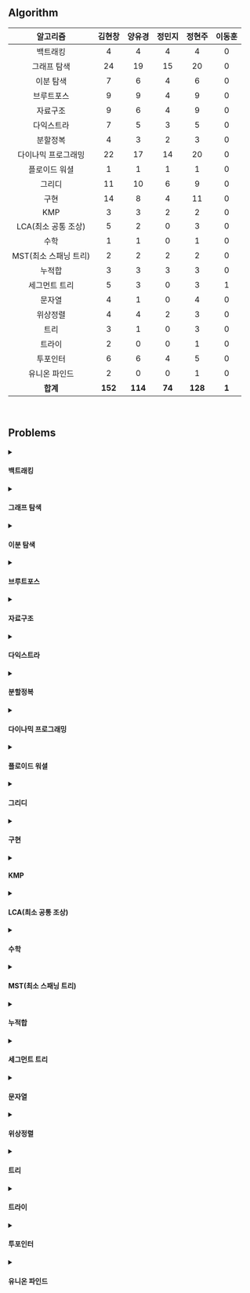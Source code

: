 ## Algorithm
|    알고리즘    | 김현창 | 양유경 | 정민지 | 정현주 | 이동훈 |
| :-------------: | :----: | :----: | :----: | :----: | :----: |
|백트래킹|4|4|4|4|0|
|그래프 탐색|24|19|15|20|0|
|이분 탐색|7|6|4|6|0|
|브루트포스|9|9|4|9|0|
|자료구조|9|6|4|9|0|
|다익스트라|7|5|3|5|0|
|분할정복|4|3|2|3|0|
|다이나믹 프로그래밍|22|17|14|20|0|
|플로이드 워셜|1|1|1|1|0|
|그리디|11|10|6|9|0|
|구현|14|8|4|11|0|
|KMP|3|3|2|2|0|
|LCA(최소 공통 조상)|5|2|0|3|0|
|수학|1|1|0|1|0|
|MST(최소 스패닝 트리)|2|2|2|2|0|
|누적합|3|3|3|3|0|
|세그먼트 트리|5|3|0|3|1|
|문자열|4|1|0|4|0|
|위상정렬|4|4|2|3|0|
|트리|3|1|0|3|0|
|트라이|2|0|0|1|0|
|투포인터|6|6|4|5|0|
|유니온 파인드|2|0|0|1|0|
| **합계** | **152**|**114**|**74**|**128**|**1**|

<br>

## Problems
<details>
<summary>

#### 백트래킹

</summary>

    
|    문제    |    제목    | 김현창 | 양유경 | 정민지 | 정현주 | 이동훈 |
| :-------------: | :----: | :----: | :----: | :----: | :----: | :----: |
|    <a href="http://boj.kr/14888">14888    |     <a href="BackTracking/p14888_연산자끼워넣기">연산자끼워넣기    | ✔ |✔ |✔ |✔ |❌ |
|    <a href="http://boj.kr/14889">14889    |     <a href="BackTracking/p14889_스타트와링크">스타트와링크    | ✔ |✔ |✔ |✔ |❌ |
|    <a href="http://boj.kr/15661">15661    |     <a href="BackTracking/p15661_링크와스타트">링크와스타트    | ✔ |✔ |✔ |✔ |❌ |
|    <a href="http://boj.kr/1759">1759    |     <a href="BackTracking/p1759_암호만들기">암호만들기    | ✔ |✔ |✔ |✔ |❌ |
</details>

<details>
<summary>

#### 그래프 탐색

</summary>

    
|    문제    |    제목    | 김현창 | 양유경 | 정민지 | 정현주 | 이동훈 |
| :-------------: | :----: | :----: | :----: | :----: | :----: | :----: |
|    <a href="http://boj.kr/1012">1012    |     <a href="BFS_DFS/p1012_유기농배추">유기농배추    | ✔ |✔ |✔ |✔ |❌ |
|    <a href="http://boj.kr/11724">11724    |     <a href="BFS_DFS/p11724_연결요소의개수">연결요소의개수    | ✔ |❌ |❌ |❌ |❌ |
|    <a href="http://boj.kr/1189">1189    |     <a href="BFS_DFS/p1189_컴백홈">컴백홈    | ✔ |✔ |✔ |✔ |❌ |
|    <a href="http://boj.kr/12851">12851    |     <a href="BFS_DFS/p12851_숨바꼭질2">숨바꼭질2    | ✔ |✔ |✔ |✔ |❌ |
|    <a href="http://boj.kr/13549">13549    |     <a href="BFS_DFS/p13549_숨바꼭질3">숨바꼭질3    | ✔ |✔ |✔ |✔ |❌ |
|    <a href="http://boj.kr/14502">14502    |     <a href="BFS_DFS/p14502_연구소">연구소    | ✔ |✔ |✔ |✔ |❌ |
|    <a href="http://boj.kr/14940">14940    |     <a href="BFS_DFS/p14940_쉬운최단거리">쉬운최단거리    | ✔ |✔ |❌ |✔ |❌ |
|    <a href="http://boj.kr/16197">16197    |     <a href="BFS_DFS/p16197_두동전">두동전    | ✔ |✔ |❌ |✔ |❌ |
|    <a href="http://boj.kr/16236">16236    |     <a href="BFS_DFS/p16236_아기상어">아기상어    | ✔ |✔ |✔ |✔ |❌ |
|    <a href="http://boj.kr/16946">16946    |     <a href="BFS_DFS/p16946_벽부수고이동하기4">벽부수고이동하기4    | ✔ |❌ |❌ |✔ |❌ |
|    <a href="http://boj.kr/16953">16953    |     <a href="BFS_DFS/p16953_AtoB">AtoB    | ✔ |✔ |✔ |✔ |❌ |
|    <a href="http://boj.kr/1697">1697    |     <a href="BFS_DFS/p1697_숨바꼭질">숨바꼭질    | ✔ |✔ |✔ |✔ |❌ |
|    <a href="http://boj.kr/1707">1707    |     <a href="BFS_DFS/p1707_이분그래프">이분그래프    | ✔ |❌ |❌ |✔ |❌ |
|    <a href="http://boj.kr/17129">17129    |     <a href="BFS_DFS/p17129_윌리암슨수액빨이딱따구리가정보섬에올라온이유">윌리암슨수액빨이딱따구리가정보섬에올라온이유    | ✔ |❌ |❌ |❌ |❌ |
|    <a href="http://boj.kr/18405">18405    |     <a href="BFS_DFS/p18405_경쟁적전염">경쟁적전염    | ✔ |✔ |❌ |❌ |❌ |
|    <a href="http://boj.kr/1939">1939    |     <a href="BFS_DFS/p1939_중량제한">중량제한    | ✔ |❌ |❌ |✔ |❌ |
|    <a href="http://boj.kr/2206">2206    |     <a href="BFS_DFS/p2206_벽부수고이동하기">벽부수고이동하기    | ✔ |✔ |✔ |✔ |❌ |
|    <a href="http://boj.kr/2251">2251    |     <a href="BFS_DFS/p2251_물통">물통    | ✔ |✔ |✔ |✔ |❌ |
|    <a href="http://boj.kr/2310">2310    |     <a href="BFS_DFS/p2310_어드벤처게임">어드벤처게임    | ✔ |✔ |✔ |✔ |❌ |
|    <a href="http://boj.kr/2468">2468    |     <a href="BFS_DFS/p2468_안전영역">안전영역    | ✔ |✔ |✔ |✔ |❌ |
|    <a href="http://boj.kr/2583">2583    |     <a href="BFS_DFS/p2583_영역구하기">영역구하기    | ✔ |✔ |✔ |✔ |❌ |
|    <a href="http://boj.kr/2606">2606    |     <a href="BFS_DFS/p2606_바이러스">바이러스    | ✔ |✔ |✔ |✔ |❌ |
|    <a href="http://boj.kr/2644">2644    |     <a href="BFS_DFS/p2644_촌수계산">촌수계산    | ✔ |✔ |✔ |✔ |❌ |
|    <a href="http://boj.kr/7562">7562    |     <a href="BFS_DFS/p7562_나이트의이동">나이트의이동    | ✔ |✔ |❌ |❌ |❌ |
</details>

<details>
<summary>

#### 이분 탐색

</summary>

    
|    문제    |    제목    | 김현창 | 양유경 | 정민지 | 정현주 | 이동훈 |
| :-------------: | :----: | :----: | :----: | :----: | :----: | :----: |
|    <a href="http://boj.kr/2110">2110    |     <a href="BinarySearch/p2110_공유기설치">공유기설치    | ✔ |✔ |✔ |✔ |❌ |
|    <a href="http://boj.kr/2467">2467    |     <a href="BinarySearch/p2467_용액">용액    | ✔ |✔ |❌ |✔ |❌ |
|    <a href="http://boj.kr/2473">2473    |     <a href="BinarySearch/p2473_세용액">세용액    | ✔ |✔ |❌ |✔ |❌ |
|    <a href="http://boj.kr/2512">2512    |     <a href="BinarySearch/p2512_예산">예산    | ✔ |✔ |✔ |✔ |❌ |
|    <a href="http://boj.kr/2805">2805    |     <a href="BinarySearch/p2805_나무자르기">나무자르기    | ✔ |✔ |✔ |✔ |❌ |
|    <a href="http://boj.kr/4001">4001    |     <a href="BinarySearch/p4001_미노타우르스미궁">미노타우르스미궁    | ✔ |❌ |❌ |❌ |❌ |
|    <a href="http://boj.kr/7453">7453    |     <a href="BinarySearch/p7453_합이0인네정수">합이0인네정수    | ✔ |✔ |✔ |✔ |❌ |
</details>

<details>
<summary>

#### 브루트포스

</summary>

    
|    문제    |    제목    | 김현창 | 양유경 | 정민지 | 정현주 | 이동훈 |
| :-------------: | :----: | :----: | :----: | :----: | :----: | :----: |
|    <a href="http://boj.kr/1107">1107    |     <a href="Bruteforce/p1107_리모컨">리모컨    | ✔ |✔ |❌ |✔ |❌ |
|    <a href="http://boj.kr/1182">1182    |     <a href="Bruteforce/p1182_부분수열의합">부분수열의합    | ✔ |✔ |✔ |✔ |❌ |
|    <a href="http://boj.kr/15683">15683    |     <a href="Bruteforce/p15683_감시">감시    | ✔ |✔ |❌ |✔ |❌ |
|    <a href="http://boj.kr/1747">1747    |     <a href="Bruteforce/p1747_소수and팰린드롬">소수and팰린드롬    | ✔ |✔ |✔ |✔ |❌ |
|    <a href="http://boj.kr/18429">18429    |     <a href="Bruteforce/p18429_근손실">근손실    | ✔ |✔ |✔ |✔ |❌ |
|    <a href="http://boj.kr/20529">20529    |     <a href="Bruteforce/p20529_가장가까운세사람의심리적거리">가장가까운세사람의심리적거리    | ✔ |✔ |✔ |✔ |❌ |
|    <a href="http://boj.kr/2304">2304    |     <a href="Bruteforce/p2304_창고다각형">창고다각형    | ✔ |✔ |❌ |✔ |❌ |
|    <a href="http://boj.kr/27172">27172    |     <a href="Bruteforce/p27172_수나누기게임">수나누기게임    | ✔ |✔ |❌ |✔ |❌ |
|    <a href="http://boj.kr/3085">3085    |     <a href="Bruteforce/p3085_사탕게임">사탕게임    | ✔ |✔ |❌ |✔ |❌ |
</details>

<details>
<summary>

#### 자료구조

</summary>

    
|    문제    |    제목    | 김현창 | 양유경 | 정민지 | 정현주 | 이동훈 |
| :-------------: | :----: | :----: | :----: | :----: | :----: | :----: |
|    <a href="http://boj.kr/11286">11286    |     <a href="DataStructure/p11286_절댓값힙">절댓값힙    | ✔ |✔ |✔ |✔ |❌ |
|    <a href="http://boj.kr/1202">1202    |     <a href="DataStructure/p1202_보석도둑">보석도둑    | ✔ |✔ |❌ |✔ |❌ |
|    <a href="http://boj.kr/13335">13335    |     <a href="DataStructure/p13335_트럭">트럭    | ✔ |✔ |✔ |✔ |❌ |
|    <a href="http://boj.kr/1406">1406    |     <a href="DataStructure/p1406_에디터">에디터    | ✔ |❌ |❌ |✔ |❌ |
|    <a href="http://boj.kr/1918">1918    |     <a href="DataStructure/p1918_후위표기식">후위표기식    | ✔ |❌ |❌ |✔ |❌ |
|    <a href="http://boj.kr/1927">1927    |     <a href="DataStructure/p1927_최소힙">최소힙    | ✔ |✔ |✔ |✔ |❌ |
|    <a href="http://boj.kr/1991">1991    |     <a href="DataStructure/p1991_트리순회">트리순회    | ✔ |✔ |✔ |✔ |❌ |
|    <a href="http://boj.kr/23309">23309    |     <a href="DataStructure/p23309_철도공사">철도공사    | ✔ |❌ |❌ |✔ |❌ |
|    <a href="http://boj.kr/5397">5397    |     <a href="DataStructure/p5397_키로거">키로거    | ✔ |✔ |❌ |✔ |❌ |
</details>

<details>
<summary>

#### 다익스트라

</summary>

    
|    문제    |    제목    | 김현창 | 양유경 | 정민지 | 정현주 | 이동훈 |
| :-------------: | :----: | :----: | :----: | :----: | :----: | :----: |
|    <a href="http://boj.kr/10282">10282    |     <a href="Dijkstra/p10282_해킹">해킹    | ✔ |✔ |✔ |✔ |❌ |
|    <a href="http://boj.kr/11779">11779    |     <a href="Dijkstra/p11779_최소비용구하기2">최소비용구하기2    | ✔ |✔ |✔ |✔ |❌ |
|    <a href="http://boj.kr/1238">1238    |     <a href="Dijkstra/p1238_파티">파티    | ✔ |✔ |❌ |❌ |❌ |
|    <a href="http://boj.kr/1446">1446    |     <a href="Dijkstra/p1446_지름길">지름길    | ✔ |✔ |❌ |✔ |❌ |
|    <a href="http://boj.kr/17270">17270    |     <a href="Dijkstra/p17270_연예인은힘들어">연예인은힘들어    | ✔ |❌ |❌ |❌ |❌ |
|    <a href="http://boj.kr/1753">1753    |     <a href="Dijkstra/p1753_최단경로">최단경로    | ✔ |✔ |✔ |✔ |❌ |
|    <a href="http://boj.kr/9370">9370    |     <a href="Dijkstra/p9370_미확인도착지">미확인도착지    | ✔ |❌ |❌ |✔ |❌ |
</details>

<details>
<summary>

#### 분할정복

</summary>

    
|    문제    |    제목    | 김현창 | 양유경 | 정민지 | 정현주 | 이동훈 |
| :-------------: | :----: | :----: | :----: | :----: | :----: | :----: |
|    <a href="http://boj.kr/10830">10830    |     <a href="DivideAndConquer/p10830_행렬제곱">행렬제곱    | ✔ |✔ |✔ |✔ |❌ |
|    <a href="http://boj.kr/11444">11444    |     <a href="DivideAndConquer/p11444_피보나치수6">피보나치수6    | ✔ |❌ |❌ |✔ |❌ |
|    <a href="http://boj.kr/1493">1493    |     <a href="DivideAndConquer/p1493_박스채우기">박스채우기    | ✔ |✔ |❌ |❌ |❌ |
|    <a href="http://boj.kr/2630">2630    |     <a href="DivideAndConquer/p2630_색종이만들기">색종이만들기    | ✔ |✔ |✔ |✔ |❌ |
</details>

<details>
<summary>

#### 다이나믹 프로그래밍

</summary>

    
|    문제    |    제목    | 김현창 | 양유경 | 정민지 | 정현주 | 이동훈 |
| :-------------: | :----: | :----: | :----: | :----: | :----: | :----: |
|    <a href="http://boj.kr/10844">10844    |     <a href="DynamicProgramming/p10844_쉬운계단수">쉬운계단수    | ✔ |✔ |❌ |✔ |❌ |
|    <a href="http://boj.kr/11048">11048    |     <a href="DynamicProgramming/p11048_이동하기">이동하기    | ✔ |✔ |✔ |✔ |❌ |
|    <a href="http://boj.kr/11049">11049    |     <a href="DynamicProgramming/p11049_행렬곱셈순서">행렬곱셈순서    | ✔ |❌ |❌ |✔ |❌ |
|    <a href="http://boj.kr/11060">11060    |     <a href="DynamicProgramming/p11060_점프점프">점프점프    | ✔ |✔ |✔ |✔ |❌ |
|    P11066    |     <a href="DynamicProgramming/P11066_파일합치기">파일합치기    | ✔ |❌ |❌ |❌ |❌ |
|    <a href="http://boj.kr/1149">1149    |     <a href="DynamicProgramming/p1149_RGB거리">RGB거리    | ✔ |✔ |✔ |✔ |❌ |
|    <a href="http://boj.kr/12920">12920    |     <a href="DynamicProgramming/p12920_평범한배낭2">평범한배낭2    | ✔ |✔ |❌ |✔ |❌ |
|    <a href="http://boj.kr/14501">14501    |     <a href="DynamicProgramming/p14501_퇴사">퇴사    | ✔ |✔ |✔ |✔ |❌ |
|    <a href="http://boj.kr/1520">1520    |     <a href="DynamicProgramming/p1520_내리막길">내리막길    | ✔ |✔ |✔ |✔ |❌ |
|    <a href="http://boj.kr/15486">15486    |     <a href="DynamicProgramming/p15486_퇴사2">퇴사2    | ✔ |✔ |✔ |✔ |❌ |
|    <a href="http://boj.kr/17404">17404    |     <a href="DynamicProgramming/p17404_RGB거리2">RGB거리2    | ✔ |❌ |✔ |✔ |❌ |
|    <a href="http://boj.kr/1912">1912    |     <a href="DynamicProgramming/p1912_연속합">연속합    | ✔ |✔ |✔ |✔ |❌ |
|    <a href="http://boj.kr/1932">1932    |     <a href="DynamicProgramming/p1932_정수삼각형">정수삼각형    | ✔ |✔ |✔ |✔ |❌ |
|    <a href="http://boj.kr/20303">20303    |     <a href="DynamicProgramming/p20303_할로윈의양아치">할로윈의양아치    | ✔ |✔ |❌ |✔ |❌ |
|    <a href="http://boj.kr/2293">2293    |     <a href="DynamicProgramming/p2293_동전1">동전1    | ✔ |❌ |✔ |✔ |❌ |
|    <a href="http://boj.kr/2302">2302    |     <a href="DynamicProgramming/p2302_극장좌석">극장좌석    | ✔ |✔ |❌ |✔ |❌ |
|    <a href="http://boj.kr/2342">2342    |     <a href="DynamicProgramming/p2342_DanceDanceRevolution">DanceDanceRevolution    | ✔ |❌ |❌ |❌ |❌ |
|    <a href="http://boj.kr/2533">2533    |     <a href="DynamicProgramming/p2533_사회망서비스">사회망서비스    | ✔ |✔ |✔ |✔ |❌ |
|    <a href="http://boj.kr/2579">2579    |     <a href="DynamicProgramming/p2579_계단오르기">계단오르기    | ✔ |✔ |✔ |✔ |❌ |
|    <a href="http://boj.kr/7579">7579    |     <a href="DynamicProgramming/p7579_앱">앱    | ✔ |✔ |❌ |✔ |❌ |
|    <a href="http://boj.kr/9095">9095    |     <a href="DynamicProgramming/p9095_123더하기">123더하기    | ✔ |✔ |✔ |✔ |❌ |
|    <a href="http://boj.kr/9252">9252    |     <a href="DynamicProgramming/p9252_LCS2">LCS2    | ✔ |✔ |✔ |✔ |❌ |
</details>

<details>
<summary>

#### 플로이드 워셜

</summary>

    
|    문제    |    제목    | 김현창 | 양유경 | 정민지 | 정현주 | 이동훈 |
| :-------------: | :----: | :----: | :----: | :----: | :----: | :----: |
|    <a href="http://boj.kr/1389">1389    |     <a href="FloydWarshall/p1389_케빈베이컨의6단계법칙">케빈베이컨의6단계법칙    | ✔ |✔ |✔ |✔ |❌ |
</details>

<details>
<summary>

#### 그리디

</summary>

    
|    문제    |    제목    | 김현창 | 양유경 | 정민지 | 정현주 | 이동훈 |
| :-------------: | :----: | :----: | :----: | :----: | :----: | :----: |
|    <a href="http://boj.kr/11000">11000    |     <a href="Greedy/p11000_강의실배정">강의실배정    | ✔ |✔ |✔ |✔ |❌ |
|    <a href="http://boj.kr/11501">11501    |     <a href="Greedy/p11501_주식">주식    | ✔ |✔ |✔ |✔ |❌ |
|    <a href="http://boj.kr/1541">1541    |     <a href="Greedy/p1541_잃어버린괄호">잃어버린괄호    | ✔ |✔ |✔ |✔ |❌ |
|    <a href="http://boj.kr/15903">15903    |     <a href="Greedy/p15903_카드합체놀이">카드합체놀이    | ✔ |✔ |❌ |✔ |❌ |
|    <a href="http://boj.kr/16496">16496    |     <a href="Greedy/p16496_큰수만들기">큰수만들기    | ✔ |❌ |❌ |❌ |❌ |
|    <a href="http://boj.kr/1700">1700    |     <a href="Greedy/p1700_멀티탭스케줄링">멀티탭스케줄링    | ✔ |✔ |❌ |✔ |❌ |
|    <a href="http://boj.kr/1715">1715    |     <a href="Greedy/p1715_카드정렬하기">카드정렬하기    | ✔ |✔ |✔ |✔ |❌ |
|    <a href="http://boj.kr/1946">1946    |     <a href="Greedy/p1946_신입사원">신입사원    | ✔ |✔ |✔ |✔ |❌ |
|    <a href="http://boj.kr/2138">2138    |     <a href="Greedy/p2138_전구와스위치">전구와스위치    | ✔ |✔ |✔ |✔ |❌ |
|    <a href="http://boj.kr/2785">2785    |     <a href="Greedy/p2785_체인">체인    | ✔ |✔ |❌ |❌ |❌ |
|    <a href="http://boj.kr/2885">2885    |     <a href="Greedy/p2885_초콜릿식사">초콜릿식사    | ✔ |✔ |❌ |✔ |❌ |
</details>

<details>
<summary>

#### 구현

</summary>

    
|    문제    |    제목    | 김현창 | 양유경 | 정민지 | 정현주 | 이동훈 |
| :-------------: | :----: | :----: | :----: | :----: | :----: | :----: |
|    <a href="http://boj.kr/12100">12100    |     <a href="Implematation/p12100_2048Easy">2048Easy    | ✔ |✔ |✔ |✔ |❌ |
|    <a href="http://boj.kr/14503">14503    |     <a href="Implematation/p14503_로봇청소기">로봇청소기    | ✔ |✔ |✔ |✔ |❌ |
|    <a href="http://boj.kr/16637">16637    |     <a href="Implematation/p16637_괄호추가하기">괄호추가하기    | ✔ |✔ |✔ |✔ |❌ |
|    <a href="http://boj.kr/17136">17136    |     <a href="Implematation/p17136_색종이붙이기">색종이붙이기    | ✔ |✔ |❌ |✔ |❌ |
|    <a href="http://boj.kr/1713">1713    |     <a href="Implematation/p1713_후보추천하기">후보추천하기    | ✔ |✔ |❌ |✔ |❌ |
|    <a href="http://boj.kr/17780">17780    |     <a href="Implematation/p17780_새로운게임">새로운게임    | ✔ |❌ |✔ |✔ |❌ |
|    <a href="http://boj.kr/1800">1800    |     <a href="Implematation/p1800_인터넷설치">인터넷설치    | ✔ |❌ |❌ |✔ |❌ |
|    <a href="http://boj.kr/19236">19236    |     <a href="Implematation/p19236_청소년상어">청소년상어    | ✔ |❌ |❌ |✔ |❌ |
|    <a href="http://boj.kr/20006">20006    |     <a href="Implematation/p20006_랭킹전대기열">랭킹전대기열    | ✔ |✔ |❌ |❌ |❌ |
|    <a href="http://boj.kr/20056">20056    |     <a href="Implematation/p20056_마법사상어와파이어볼">마법사상어와파이어볼    | ✔ |✔ |❌ |✔ |❌ |
|    <a href="http://boj.kr/20057">20057    |     <a href="Implematation/p20057_마법사상어와토네이도">마법사상어와토네이도    | ✔ |✔ |❌ |✔ |❌ |
|    <a href="http://boj.kr/20058">20058    |     <a href="Implematation/p20058_마법사상어와파이어스톰">마법사상어와파이어스톰    | ✔ |❌ |❌ |❌ |❌ |
|    <a href="http://boj.kr/23289">23289    |     <a href="Implematation/p23289_온풍기안녕">온풍기안녕    | ✔ |❌ |❌ |❌ |❌ |
|    <a href="http://boj.kr/2632">2632    |     <a href="Implematation/p2632_피자판매">피자판매    | ✔ |❌ |❌ |✔ |❌ |
</details>

<details>
<summary>

#### KMP

</summary>

    
|    문제    |    제목    | 김현창 | 양유경 | 정민지 | 정현주 | 이동훈 |
| :-------------: | :----: | :----: | :----: | :----: | :----: | :----: |
|    <a href="http://boj.kr/11585">11585    |     <a href="KMP/p11585_속타는저녁메뉴">속타는저녁메뉴    | ✔ |✔ |✔ |✔ |❌ |
|    <a href="http://boj.kr/1305">1305    |     <a href="KMP/p1305_광고">광고    | ✔ |✔ |✔ |✔ |❌ |
|    <a href="http://boj.kr/7575">7575    |     <a href="KMP/p7575_바이러스">바이러스    | ✔ |✔ |❌ |❌ |❌ |
</details>

<details>
<summary>

#### LCA(최소 공통 조상)

</summary>

    
|    문제    |    제목    | 김현창 | 양유경 | 정민지 | 정현주 | 이동훈 |
| :-------------: | :----: | :----: | :----: | :----: | :----: | :----: |
|    <a href="http://boj.kr/11437">11437    |     <a href="LCA/p11437_LCA">LCA    | ✔ |✔ |❌ |✔ |❌ |
|    <a href="http://boj.kr/11438">11438    |     <a href="LCA/p11438_LCA2">LCA2    | ✔ |✔ |❌ |✔ |❌ |
|    <a href="http://boj.kr/15481">15481    |     <a href="LCA/p15481_그래프와MST">그래프와MST    | ✔ |❌ |❌ |❌ |❌ |
|    <a href="http://boj.kr/1626">1626    |     <a href="LCA/p1626_두번째로작은스패닝트리">두번째로작은스패닝트리    | ✔ |❌ |❌ |❌ |❌ |
|    <a href="http://boj.kr/3176">3176    |     <a href="LCA/p3176_도로네트워크">도로네트워크    | ✔ |❌ |❌ |✔ |❌ |
</details>

<details>
<summary>

#### 수학

</summary>

    
|    문제    |    제목    | 김현창 | 양유경 | 정민지 | 정현주 | 이동훈 |
| :-------------: | :----: | :----: | :----: | :----: | :----: | :----: |
|    <a href="http://boj.kr/2166">2166    |     <a href="Math/p2166_다각형의넓이">다각형의넓이    | ✔ |✔ |❌ |✔ |❌ |
</details>

<details>
<summary>

#### MST(최소 스패닝 트리)

</summary>

    
|    문제    |    제목    | 김현창 | 양유경 | 정민지 | 정현주 | 이동훈 |
| :-------------: | :----: | :----: | :----: | :----: | :----: | :----: |
|    <a href="http://boj.kr/14950">14950    |     <a href="MST/p14950_정복자">정복자    | ✔ |✔ |✔ |✔ |❌ |
|    <a href="http://boj.kr/16398">16398    |     <a href="MST/p16398_행성연결">행성연결    | ✔ |✔ |✔ |✔ |❌ |
</details>

<details>
<summary>

#### 누적합

</summary>

    
|    문제    |    제목    | 김현창 | 양유경 | 정민지 | 정현주 | 이동훈 |
| :-------------: | :----: | :----: | :----: | :----: | :----: | :----: |
|    <a href="http://boj.kr/14476">14476    |     <a href="PrefixSum/p14476_최대공약수하나빼기">최대공약수하나빼기    | ✔ |✔ |✔ |✔ |❌ |
|    <a href="http://boj.kr/25682">25682    |     <a href="PrefixSum/p25682_체스판다시칠하기2">체스판다시칠하기2    | ✔ |✔ |✔ |✔ |❌ |
|    프로그래머스LV3    |     <a href="PrefixSum/프로그래머스LV3_파괴되지않은건물">파괴되지않은건물    | ✔ |✔ |✔ |✔ |❌ |
</details>

<details>
<summary>

#### 세그먼트 트리

</summary>

    
|    문제    |    제목    | 김현창 | 양유경 | 정민지 | 정현주 | 이동훈 |
| :-------------: | :----: | :----: | :----: | :----: | :----: | :----: |
|    <a href="http://boj.kr/10167">10167    |     <a href="SegmentTree/p10167_금광">금광    | ✔ |❌ |❌ |❌ |❌ |
|    <a href="http://boj.kr/18196">18196    |     <a href="SegmentTree/p18196_정기모임">정기모임    | ✔ |❌ |❌ |❌ |❌ |
|    <a href="http://boj.kr/2243">2243    |     <a href="SegmentTree/p2243_사탕상자">사탕상자    | ✔ |✔ |❌ |✔ |❌ |
|    <a href="http://boj.kr/2357">2357    |     <a href="SegmentTree/p2357_최소값과최댓값">최소값과최댓값    | ✔ |✔ |❌ |✔ |✔ |
|    <a href="http://boj.kr/2517">2517    |     <a href="SegmentTree/p2517_달리기">달리기    | ✔ |✔ |❌ |✔ |❌ |
</details>

<details>
<summary>

#### 문자열

</summary>

    
|    문제    |    제목    | 김현창 | 양유경 | 정민지 | 정현주 | 이동훈 |
| :-------------: | :----: | :----: | :----: | :----: | :----: | :----: |
|    <a href="http://boj.kr/1294">1294    |     <a href="String/p1294_문자열장식">문자열장식    | ✔ |❌ |❌ |✔ |❌ |
|    <a href="http://boj.kr/20920">20920    |     <a href="String/p20920_영단어암기는괴로워">영단어암기는괴로워    | ✔ |❌ |❌ |✔ |❌ |
|    <a href="http://boj.kr/9177">9177    |     <a href="String/p9177_단어섞기">단어섞기    | ✔ |✔ |❌ |✔ |❌ |
|    <a href="http://boj.kr/9935">9935    |     <a href="String/p9935_문자열폭발">문자열폭발    | ✔ |❌ |❌ |✔ |❌ |
</details>

<details>
<summary>

#### 위상정렬

</summary>

    
|    문제    |    제목    | 김현창 | 양유경 | 정민지 | 정현주 | 이동훈 |
| :-------------: | :----: | :----: | :----: | :----: | :----: | :----: |
|    <a href="http://boj.kr/1005">1005    |     <a href="TopologySort/p1005_ACMCraft">ACMCraft    | ✔ |✔ |❌ |❌ |❌ |
|    <a href="http://boj.kr/2056">2056    |     <a href="TopologySort/p2056_작업">작업    | ✔ |✔ |✔ |✔ |❌ |
|    <a href="http://boj.kr/2623">2623    |     <a href="TopologySort/p2623_음악프로그램">음악프로그램    | ✔ |✔ |✔ |✔ |❌ |
|    <a href="http://boj.kr/5021">5021    |     <a href="TopologySort/p5021_왕위계승">왕위계승    | ✔ |✔ |❌ |✔ |❌ |
</details>

<details>
<summary>

#### 트리

</summary>

    
|    문제    |    제목    | 김현창 | 양유경 | 정민지 | 정현주 | 이동훈 |
| :-------------: | :----: | :----: | :----: | :----: | :----: | :----: |
|    <a href="http://boj.kr/1167">1167    |     <a href="Tree/p1167_트리의지름">트리의지름    | ✔ |❌ |❌ |✔ |❌ |
|    <a href="http://boj.kr/1967">1967    |     <a href="Tree/p1967_트리의지름">트리의지름    | ✔ |✔ |❌ |✔ |❌ |
|    <a href="http://boj.kr/5639">5639    |     <a href="Tree/p5639_이진검색트리">이진검색트리    | ✔ |❌ |❌ |✔ |❌ |
</details>

<details>
<summary>

#### 트라이

</summary>

    
|    문제    |    제목    | 김현창 | 양유경 | 정민지 | 정현주 | 이동훈 |
| :-------------: | :----: | :----: | :----: | :----: | :----: | :----: |
|    <a href="http://boj.kr/5670">5670    |     <a href="Trie/p5670_휴대폰자판">휴대폰자판    | ✔ |❌ |❌ |❌ |❌ |
|    <a href="http://boj.kr/9202">9202    |     <a href="Trie/p9202_Boggle">Boggle    | ✔ |❌ |❌ |✔ |❌ |
</details>

<details>
<summary>

#### 투포인터

</summary>

    
|    문제    |    제목    | 김현창 | 양유경 | 정민지 | 정현주 | 이동훈 |
| :-------------: | :----: | :----: | :----: | :----: | :----: | :----: |
|    <a href="http://boj.kr/1806">1806    |     <a href="TwoPointer/p1806_부분합">부분합    | ✔ |✔ |❌ |✔ |❌ |
|    <a href="http://boj.kr/20922">20922    |     <a href="TwoPointer/p20922_겹치는건싫어">겹치는건싫어    | ✔ |✔ |✔ |✔ |❌ |
|    <a href="http://boj.kr/22857">22857    |     <a href="TwoPointer/p22857_가장긴짝수연속한부분수열small">가장긴짝수연속한부분수열small    | ✔ |✔ |✔ |✔ |❌ |
|    <a href="http://boj.kr/22862">22862    |     <a href="TwoPointer/p22862_가장긴짝수연속한부분수열large">가장긴짝수연속한부분수열large    | ✔ |✔ |✔ |✔ |❌ |
|    <a href="http://boj.kr/2531">2531    |     <a href="TwoPointer/p2531_회전초밥">회전초밥    | ✔ |✔ |✔ |✔ |❌ |
|    <a href="http://boj.kr/2842">2842    |     <a href="TwoPointer/p2842_집배원한상덕">집배원한상덕    | ✔ |✔ |❌ |❌ |❌ |
</details>

<details>
<summary>

#### 유니온 파인드

</summary>

    
|    문제    |    제목    | 김현창 | 양유경 | 정민지 | 정현주 | 이동훈 |
| :-------------: | :----: | :----: | :----: | :----: | :----: | :----: |
|    <a href="http://boj.kr/1043">1043    |     <a href="UnionFind/p1043_거짓말">거짓말    | ✔ |❌ |❌ |✔ |❌ |
|    <a href="http://boj.kr/20040">20040    |     <a href="UnionFind/p20040_사이클게임">사이클게임    | ✔ |❌ |❌ |❌ |❌ |
</details>
